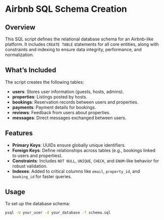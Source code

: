# Airbnb SQL Schema Creation

## Overview

This SQL script defines the relational database schema for an Airbnb-like platform. It includes `CREATE TABLE` statements for all core entities, along with constraints and indexing to ensure data integrity, performance, and normalization.

## What’s Included

The script creates the following tables:

- **users**: Stores user information (guests, hosts, admins).
- **properties**: Listings posted by hosts.
- **bookings**: Reservation records between users and properties.
- **payments**: Payment details for bookings.
- **reviews**: Feedback from users about properties.
- **messages**: Direct messages exchanged between users.

## Features

- **Primary Keys**: UUIDs ensure globally unique identifiers.
- **Foreign Keys**: Define relationships across tables (e.g., bookings linked to users and properties).
- **Constraints**: Includes `NOT NULL`, `UNIQUE`, `CHECK`, and `ENUM`-like behavior for robust validation.
- **Indexes**: Added to critical columns like `email`, `property_id`, and `booking_id` for faster queries.

## Usage

To set up the database schema:

```bash
psql -U your_user -d your_database -f schema.sql
```
